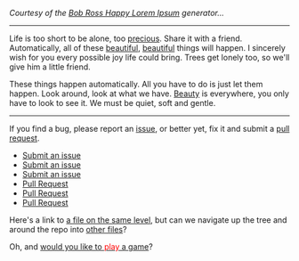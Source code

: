 _Courtesy of the [Bob Ross Happy Lorem Ipsum](https://www.bobrosslipsum.com/) generator..._

---

[//]: # (Does anyone remember Bob Ross?)

Life is too short to be alone, too [precious][]. Share it with a friend. Automatically, all of these [beautiful][beauty], [beautiful][beauty] things will happen. I sincerely wish for you every possible joy life could bring. Trees get lonely too, so we'll give him a little friend.

These things happen automatically. All you have to do is just let them happen. Look around, look at what we have. [Beauty][beauty] is everywhere, you only have to look to see it. We must be quiet, soft and gentle.

[//]: # (Let's slip a happy little comment in right here.)

---

If you find a bug, please report an [issue][issues], or better yet, fix it and submit a [pull request][pr].

* [Submit an issue][issues]
* [Submit an issue][issues]
* [Submit an issue][issues]
* [Pull Request][pr]
* [Pull Request][pr]
* [Pull Request][pr]

Here's a link to [a file on the same level][nada], but can we navigate up the tree and around the repo into [other files][up and over]?

Oh, and [would you like to  <span style="color:red">play</span> a game][♔♕♖♗♘♙]?

[precious]:    https://en.wikipedia.org/wiki/Gollum
[beauty]:      https://www.familyfriendpoems.com/poem/a-still-moment
[issues]:      https://github.com/grantwinney/BlogCodeSamples/issues
[pr]:          https://github.com/grantwinney/BlogCodeSamples/pulls
[nada]:        nothing.md
[up and over]: ../CollectionViewSourceSample/README.md
[♔♕♖♗♘♙]: https://www.youtube.com/watch?v=KXzNo0vR_dU

[//]: # (TODO: Add more tips)
